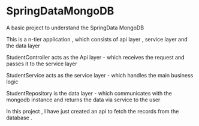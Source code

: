 # SpringDataMongoDB

A basic project to understand the SpringData MongoDB

This is a n-tier application , which consists of api layer , service layer and the data layer

StudentController acts as the Api layer - which receives the request and passes it to the service layer

StudentService acts as the service layer - which handles the main business logic 

StudentRepository is the data layer - which communicates with the mongodb instance and returns the data via service to the user

In this project , I have just created an api to fetch the records from the database .
